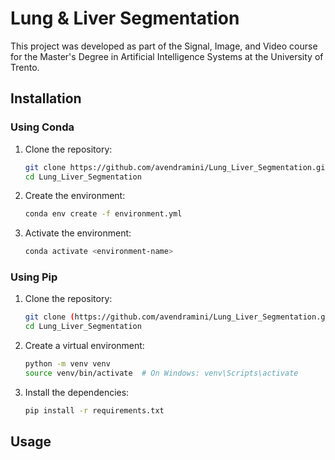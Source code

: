 # Lung & Liver Segmentation

This project was developed as part of the Signal, Image, and Video course for the Master's Degree in Artificial Intelligence Systems at the University of Trento.

## Installation

### Using Conda
1. Clone the repository:
   ```bash
   git clone https://github.com/avendramini/Lung_Liver_Segmentation.git
   cd Lung_Liver_Segmentation
   ```
2. Create the environment:
   ```bash
   conda env create -f environment.yml
   ```
3. Activate the environment:
   ```bash
   conda activate <environment-name>
   ```

### Using Pip
1. Clone the repository:
   ```bash
   git clone (https://github.com/avendramini/Lung_Liver_Segmentation.git)
   cd Lung_Liver_Segmentation
   ```
2. Create a virtual environment:
   ```bash
   python -m venv venv
   source venv/bin/activate  # On Windows: venv\Scripts\activate
   ```
3. Install the dependencies:
   ```bash
   pip install -r requirements.txt
   ```

## Usage


